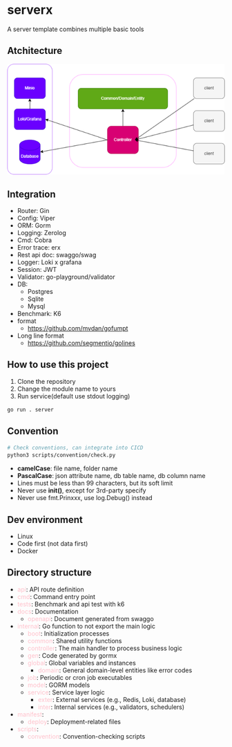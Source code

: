 # serverx
A server template combines multiple basic tools

## Atchitecture
![Architecture](manifest/architecture.png)

## Integration
- Router: Gin
- Config: Viper
- ORM: Gorm
- Logging: Zerolog
- Cmd: Cobra
- Error trace: erx
- Rest api doc: swaggo/swag
- Logger: Loki x grafana
- Session: JWT
- Validator: go-playground/validator
- DB:
    - Postgres
    - Sqlite
    - Mysql
- Benchmark: K6
- format
  - https://github.com/mvdan/gofumpt
- Long line format
  - https://github.com/segmentio/golines

## How to use this project
1. Clone the repository
2. Change the module name to yours
3. Run service(default use stdout logging)
```bash
go run . server
```

## Convention
```sh
# Check conventions, can integrate into CICD
python3 scripts/convention/check.py
```
- **camelCase**: file name, folder name
- **PascalCase**: json attribute name, db table name, db column name
- Lines must be less than 99 characters, but its soft limit
- Never use **init()**, except for 3rd-party specify
- Never use fmt.Prinxxx, use log.Debug() instead

## Dev environment
- Linux
- Code first (not data first)
- Docker

## Directory structure
- <span style="color: pink;">api</span>: API route definition
- <span style="color: pink;">cmd</span>: Command entry point
- <span style="color: pink;">tests</span>: Benchmark and api test with k6
- <span style="color: pink;">docs</span>: Documentation
  - <span style="color: pink;">openapi</span>: Document generated from swaggo
- <span style="color: pink;">internal</span>: Go function to not export the main logic
  - <span style="color: pink;">boot</span>: Initialization processes
  - <span style="color: pink;">common</span>: Shared utility functions
  - <span style="color: pink;">controller</span>: The main handler to process business logic
  - <span style="color: pink;">gen</span>: Code generated by gormx
  - <span style="color: pink;">global</span>: Global variables and instances
    - <span style="color: pink;">domain</span>: General domain-level entities like error codes
  - <span style="color: pink;">job</span>: Periodic or cron job executables
  - <span style="color: pink;">model</span>: GORM models
  - <span style="color: pink;">service</span>: Service layer logic
    - <span style="color: pink;">exter</span>: External services (e.g., Redis, Loki, database)
    - <span style="color: pink;">inter</span>: Internal services (e.g., validators, schedulers)
- <span style="color: pink;">manifest</span>:
  - <span style="color: pink;">deploy</span>: Deployment-related files
- <span style="color: pink;">scripts</span>:
  - <span style="color: pink;">convention</span>: Convention-checking scripts